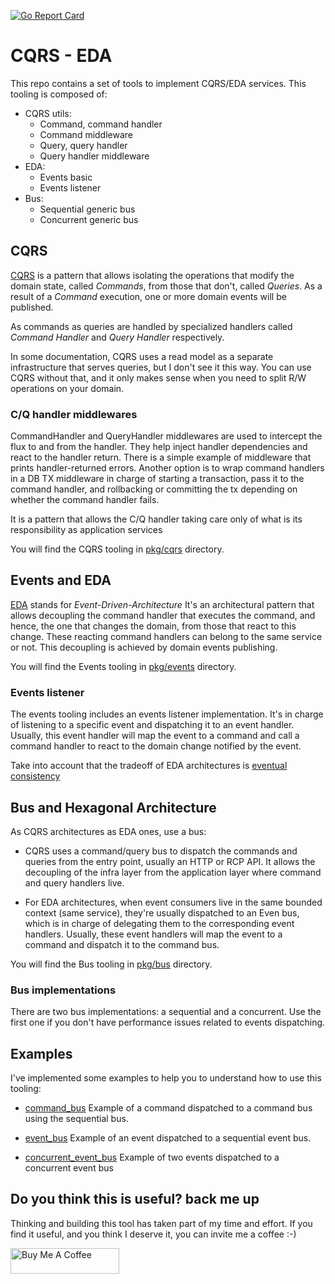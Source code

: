 [![Go Report Card](https://goreportcard.com/badge/github.com/theskyinflames/cqrs-eda)](https://goreportcard.com/report/github.com/theskyinflames/cqrs-eda)

# CQRS - EDA
This repo contains a set of tools to implement CQRS/EDA services. This tooling is composed of:

* CQRS utils:
    * Command, command handler
    * Command middleware
    * Query, query handler
    * Query handler middleware
* EDA:
    * Events basic
    * Events listener
* Bus:
    * Sequential generic bus
    * Concurrent generic bus

## CQRS
[CQRS](https://learn.microsoft.com/en-us/azure/architecture/patterns/cqrs) is a pattern that allows isolating the operations that modify the domain state, called *Commands*, from those that don't, called *Queries*. As a result of a *Command* execution, one or more domain events will be published.

As commands as queries are handled by specialized handlers called *Command Handler* and *Query Handler* respectively.

In some documentation, CQRS uses a read model as a separate infrastructure that serves queries, but I don't see it this way. You can use  CQRS without that, and it only makes sense when you need to split R/W operations on your domain.

### C/Q handler middlewares
CommandHandler and QueryHandler middlewares are used to intercept the flux to and from the handler. They help inject handler dependencies and react to the handler return. There is a simple example of middleware that prints handler-returned errors. Another option is to wrap command handlers in a DB TX middleware in charge of starting a transaction, pass it to the command handler, and rollbacking or committing the tx depending on whether the command handler fails.

It is a pattern that allows the C/Q handler taking care only of what is its responsibility as application services

You will find the CQRS tooling in [pkg/cqrs](pkg/cqrs) directory.

## Events and EDA
[EDA](https://en.wikipedia.org/wiki/Event-driven_architecture) stands for *Event-Driven-Architecture* It's an architectural pattern that allows decoupling the command handler that executes the command, and hence, the one that changes the domain, from those that react to this change. These reacting command handlers can belong to the same service or not. This decoupling is achieved by domain events publishing.

You will find the Events tooling in [pkg/events](pkg/events) directory.

### Events listener
The events tooling includes an events listener implementation. It's in charge of listening to a specific event and dispatching it to an event handler. Usually, this event handler will map the event to a command and call a command handler to react to the domain change notified by the event.

Take into account that the tradeoff of EDA architectures is [eventual consistency](https://en.wikipedia.org/wiki/Eventual_consistency)

## Bus and Hexagonal Architecture
As CQRS architectures as EDA ones, use a bus:

* CQRS uses a command/query bus to dispatch the commands and queries from the entry point, usually an HTTP or RCP API. It allows the decoupling of the infra layer from the application layer where command and query handlers live.

* For EDA architectures, when event consumers live in the same bounded context (same service), they're usually dispatched to an Even bus, which is in charge of delegating them to the corresponding event handlers. Usually, these event handlers will map the event to a command and dispatch it to the command bus.

You will find the Bus tooling in [pkg/bus](pkg/bus) directory.

### Bus implementations
There are two bus implementations: a sequential and a concurrent. Use the first one if you don't have performance issues related to events dispatching.

## Examples
I've implemented some examples to help you to understand how to use this tooling:

* [command_bus](examples/concurrent_bus) Example of a command dispatched to a command bus using the sequential bus.

* [event_bus](examples/events_bus) Example of an event dispatched to a sequential event bus.

* [concurrent_event_bus](examples/concurrent_event_bus) Example of two events dispatched to a concurrent event bus

## Do you think this is useful? back me up
Thinking and building this tool has taken part of my time and effort. If you find it useful, and you think I deserve it, you can invite me a coffee :-)

 <a href="https://www.buymeacoffee.com/jaumearus" target="_blank"><img src="https://cdn.buymeacoffee.com/buttons/default-orange.png" alt="Buy Me A Coffee" height="41" width="174"></a>

